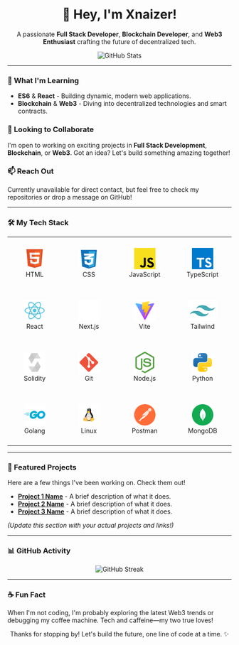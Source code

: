 <div align="center">
  <h1>👋 Hey, I'm Xnaizer!</h1>
  <p>A passionate <b>Full Stack Developer</b>, <b>Blockchain Developer</b>, and <b>Web3 Enthusiast</b> crafting the future of decentralized tech.</p>
  <img src="https://github-readme-stats.vercel.app/api?username=Xnaizer&show_icons=true&theme=dracula&hide_border=true" alt="GitHub Stats" width="400"/>
</div>

---

### 🌱 What I'm Learning
- **ES6** & **React** - Building dynamic, modern web applications.
- **Blockchain** & **Web3** - Diving into decentralized technologies and smart contracts.

### 💞️ Looking to Collaborate
I'm open to working on exciting projects in **Full Stack Development**, **Blockchain**, or **Web3**. Got an idea? Let's build something amazing together!

### 📫 Reach Out
Currently unavailable for direct contact, but feel free to check my repositories or drop a message on GitHub!

---

### 🛠️ My Tech Stack
<div align="center">
  <table>
    <tbody>
      <tr>
        <td align="center" width="140" height="112">
          <a href="https://developer.mozilla.org/docs/Web/HTML" target="_blank" rel="noreferrer">
            <img src="./icons/html.svg" width="48" height="48" alt="HTML5" />
          </a>
          <div>HTML</div>
        </td>
        <td align="center" width="140" height="112">
          <a href="https://developer.mozilla.org/docs/Web/CSS" target="_blank" rel="noreferrer">
            <img src="./icons/css.svg" width="48" height="48" alt="CSS3" />
          </a>
          <div>CSS</div>
        </td>
        <td align="center" width="140" height="112">
          <a href="https://developer.mozilla.org/docs/Web/JavaScript" target="_blank" rel="noreferrer">
            <img src="./icons/javascript.svg" width="48" height="48" alt="JavaScript" />
          </a>
          <div>JavaScript</div>
        </td>
        <td align="center" width="140" height="112">
          <a href="https://www.typescriptlang.org/" target="_blank" rel="noreferrer">
            <img src="./icons/typescript.svg" width="48" height="48" alt="TypeScript" />
          </a>
          <div>TypeScript</div>
        </td>
      </tr>
      <tr>
        <td align="center" width="140" height="112">
          <a href="https://react.dev/" target="_blank" rel="noreferrer">
            <img src="./icons/react.svg" width="48" height="48" alt="React" />
          </a>
          <div>React</div>
        </td>
        <td align="center" width="140" height="112">
          <a href="https://nextjs.org/" target="_blank" rel="noreferrer">
            <img src="./icons/nextjs.svg" width="48" height="48" alt="Next.js" />
          </a>
          <div>Next.js</div>
        </td>
        <td align="center" width="140" height="112">
          <a href="https://vitejs.dev/" target="_blank" rel="noreferrer">
            <img src="./icons/vite.svg" width="48" height="48" alt="Vite" />
          </a>
          <div>Vite</div>
        </td>
        <td align="center" width="140" height="112">
          <a href="https://tailwindcss.com/" target="_blank" rel="noreferrer">
            <img src="./icons/tailwind.svg" width="65" height="48" alt="Tailwind CSS" />
          </a>
          <div>Tailwind</div>
        </td>
      </tr>
      <tr>
        <td align="center" width="140" height="112">
          <a href="https://docs.soliditylang.org/" target="_blank" rel="noreferrer">
            <img src="./icons/solidity.svg" width="48" height="48" alt="Solidity" />
          </a>
          <div>Solidity</div>
        </td>
        <td align="center" width="140" height="112">
          <a href="https://git-scm.com/" target="_blank" rel="noreferrer">
            <img src="./icons/git.svg" width="48" height="48" alt="Git" />
          </a>
          <div>Git</div>
        </td>
        <td align="center" width="140" height="112">
          <a href="https://nodejs.org/" target="_blank" rel="noreferrer">
            <img src="./icons/nodejs.svg" width="48" height="48" alt="Node.js" />
          </a>
          <div>Node.js</div>
        </td>
        <td align="center" width="140" height="112">
          <a href="https://www.python.org/" target="_blank" rel="noreferrer">
            <img src="./icons/python.svg" width="48" height="48" alt="Python" />
          </a>
          <div>Python</div>
        </td>
      </tr>
      <tr>
        <td align="center" width="140" height="112">
          <a href="https://go.dev/" target="_blank" rel="noreferrer">
            <img src="./icons/go.svg" width="48" height="48" alt="Go" />
          </a>
          <div>Golang</div>
        </td>
        <td align="center" width="140" height="112">
          <a href="https://www.linux.org/" target="_blank" rel="noreferrer">
            <img src="./icons/linux.svg" width="48" height="48" alt="Linux" />
          </a>
          <div>Linux</div>
        </td>
        <td align="center" width="140" height="112">
          <a href="https://www.postman.com/" target="_blank" rel="noreferrer">
            <img src="./icons/postman.svg" width="48" height="48" alt="Postman" />
          </a>
          <div>Postman</div>
        </td>
        <td align="center" width="140" height="112">
          <a href="https://www.mongodb.com/" target="_blank" rel="noreferrer">
            <img src="./icons/mongodb.svg" width="48" height="48" alt="MongoDB" />
          </a>
          <div>MongoDB</div>
        </td>
      </tr>
    </tbody>
  </table>
</div>

---

### 🚀 Featured Projects
Here are a few things I've been working on. Check them out!
- **[Project 1 Name](link-to-repo)** - A brief description of what it does.
- **[Project 2 Name](link-to-repo)** - A brief description of what it does.
- **[Project 3 Name](link-to-repo)** - A brief description of what it does.

*(Update this section with your actual projects and links!)*

---

### 📊 GitHub Activity
<div align="center">
  <img src="https://github-readme-streak-stats.herokuapp.com/?user=Xnaizer&theme=dracula&hide_border=true" alt="GitHub Streak" width="400"/>
</div>

---

### ☕ Fun Fact
When I'm not coding, I'm probably exploring the latest Web3 trends or debugging my coffee machine. Tech and caffeine—my two true loves!

<div align="center">
  <p>Thanks for stopping by! Let's build the future, one line of code at a time. ✨</p>
</div>